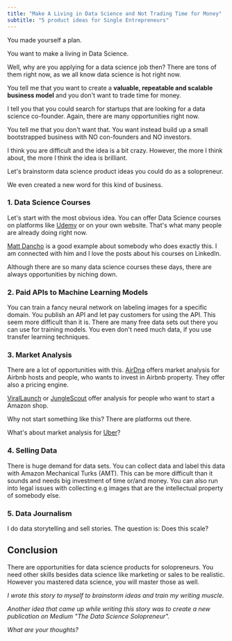 ```yaml
---
title: "Make A Living in Data Science and Not Trading Time for Money"
subtitle: "5 product ideas for Single Entrepreneurs"
---
```


You made yourself a plan.

You want to make a living in Data Science.

Well, why are you applying for a data science job then?
There are tons of them right now, as we all know data science is hot right now.

You tell me that you want to create a __valuable, repeatable and scalable business model__ and you don't want to trade time for money. 

I tell you that you could search for startups that are looking for a data science co-founder. Again, there are many opportunities right now.

You tell me that you don't want that.  You want instead build up a small bootstrapped business with NO con-founders and NO investors.

I think you are difficult and the idea is a bit crazy. However, the more I think about, the more I think the idea is brilliant.

Let's brainstorm data science product ideas you could do as a solopreneur.

We even created a new word for this kind of business.

### 1. Data Science Courses

Let's start with the most obvious idea. You can offer Data Science courses on platforms like [Udemy](https://udemy.com) or on your own website. That's what many people are already doing right now. 

[Matt Dancho](https://www.business-science.io/about.html) is a good example about somebody who does exactly this. I am connected with him and I love the posts about his courses on LinkedIn.

Although there are so many data science courses these days, there are always opportunities by niching down.

### 2. Paid APIs to Machine Learning Models

You can train a fancy neural network on labeling images for a specific domain. You publish an  API and let pay customers for using the API. This seem more difficult than it is. There are many free data sets out there you can use for training models. You even don't need much data, if you use transfer learning techniques.

### 3. Market Analysis

There are a lot of opportunities with this. [AirDna](https://airdna.co) offers market analysis for Airbnb hosts and people, who wants to invest in Airbnb property. They offer also a pricing engine. 

[ViralLaunch](https://viral-launch.com) or [JungleScout](https://junglescout.com) offer analysis for people who want to start a Amazon shop.

Why not start something like this? There are platforms out there.

What's about market analysis for [Uber](https://uber.com)?

### 4. Selling Data

There is huge demand for data sets. You can collect data and label this data with Amazon Mechanical Turks (AMT). This can be more difficult than it sounds and needs big investment of time or/and money. You can also run into legal issues with collecting e.g images that are the intellectual property of somebody else.

### 5. Data Journalism

I do data storytelling and sell stories. The question is: Does this scale?

## Conclusion

There are opportunities for data science products for solopreneurs. You need other skills besides data science like marketing or sales to be realistic. However you mastered data science, you will master those as well.

_I wrote this story to myself to brainstorm ideas and train my writing muscle._

_Another idea that came up while writing this story was to create a new publication on Medium "The Data Science Solopreneur"._

_What are your thoughts?_

